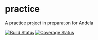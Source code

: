 # practice
A practice project in preparation for Andela

[![Build Status](https://travis-ci.com/mekzy-o/practice.svg?token=eLwsKntexVZ2cSbss8k8&branch=develop)](https://travis-ci.com/mekzy-o/practice)
[![Coverage Status](https://coveralls.io/repos/github/mekzy-o/practice/badge.pngg?branch=develop)](https://coveralls.io/github/mekzy-o/practice?branch=develop)
